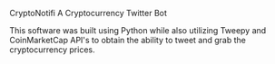 CryptoNotifi
A Cryptocurrency Twitter Bot

This software was built using Python while also utilizing Tweepy and CoinMarketCap API's to obtain the ability to tweet and grab the cryptocurrency prices.
